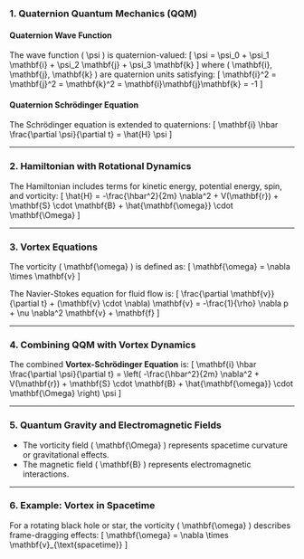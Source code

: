 ### 1. **Quaternion Quantum Mechanics (QQM)**

#### Quaternion Wave Function
The wave function \( \psi \) is quaternion-valued:
\[
\psi = \psi_0 + \psi_1 \mathbf{i} + \psi_2 \mathbf{j} + \psi_3 \mathbf{k}
\]
where \( \mathbf{i}, \mathbf{j}, \mathbf{k} \) are quaternion units satisfying:
\[
\mathbf{i}^2 = \mathbf{j}^2 = \mathbf{k}^2 = \mathbf{i}\mathbf{j}\mathbf{k} = -1
\]

#### Quaternion Schrödinger Equation
The Schrödinger equation is extended to quaternions:
\[
\mathbf{i} \hbar \frac{\partial \psi}{\partial t} = \hat{H} \psi
\]

---

### 2. **Hamiltonian with Rotational Dynamics**
The Hamiltonian includes terms for kinetic energy, potential energy, spin, and vorticity:
\[
\hat{H} = -\frac{\hbar^2}{2m} \nabla^2 + V(\mathbf{r}) + \mathbf{S} \cdot \mathbf{B} + \hat{\mathbf{\omega}} \cdot \mathbf{\Omega}
\]

---

### 3. **Vortex Equations**
The vorticity \( \mathbf{\omega} \) is defined as:
\[
\mathbf{\omega} = \nabla \times \mathbf{v}
\]

The Navier-Stokes equation for fluid flow is:
\[
\frac{\partial \mathbf{v}}{\partial t} + (\mathbf{v} \cdot \nabla) \mathbf{v} = -\frac{1}{\rho} \nabla p + \nu \nabla^2 \mathbf{v} + \mathbf{f}
\]

---

### 4. **Combining QQM with Vortex Dynamics**
The combined **Vortex-Schrödinger Equation** is:
\[
\mathbf{i} \hbar \frac{\partial \psi}{\partial t} = \left( -\frac{\hbar^2}{2m} \nabla^2 + V(\mathbf{r}) + \mathbf{S} \cdot \mathbf{B} + \hat{\mathbf{\omega}} \cdot \mathbf{\Omega} \right) \psi
\]

---

### 5. **Quantum Gravity and Electromagnetic Fields**
- The vorticity field \( \mathbf{\Omega} \) represents spacetime curvature or gravitational effects.
- The magnetic field \( \mathbf{B} \) represents electromagnetic interactions.

---

### 6. **Example: Vortex in Spacetime**
For a rotating black hole or star, the vorticity \( \mathbf{\omega} \) describes frame-dragging effects:
\[
\mathbf{\omega} = \nabla \times \mathbf{v}_{\text{spacetime}}
\]
